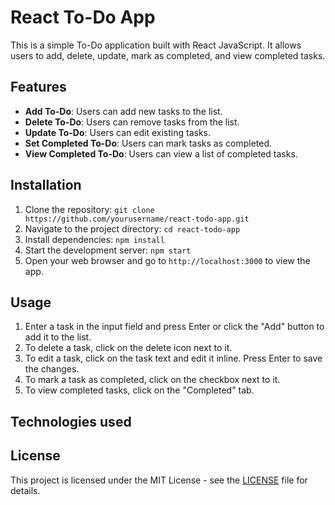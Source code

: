# React To-Do App

This is a simple To-Do application built with React JavaScript. It allows users to add, delete, update, mark as completed, and view completed tasks.

## Features

- **Add To-Do**: Users can add new tasks to the list.
- **Delete To-Do**: Users can remove tasks from the list.
- **Update To-Do**: Users can edit existing tasks.
- **Set Completed To-Do**: Users can mark tasks as completed.
- **View Completed To-Do**: Users can view a list of completed tasks.

## Installation

1. Clone the repository: `git clone https://github.com/yourusername/react-todo-app.git`
2. Navigate to the project directory: `cd react-todo-app`
3. Install dependencies: `npm install`
4. Start the development server: `npm start`
5. Open your web browser and go to `http://localhost:3000` to view the app.

## Usage

1. Enter a task in the input field and press Enter or click the "Add" button to add it to the list.
2. To delete a task, click on the delete icon next to it.
3. To edit a task, click on the task text and edit it inline. Press Enter to save the changes.
4. To mark a task as completed, click on the checkbox next to it.
5. To view completed tasks, click on the "Completed" tab.

## Technologies used



## License

This project is licensed under the MIT License - see the [LICENSE](LICENSE) file for details.

